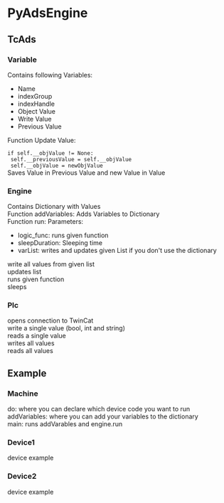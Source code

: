 # PyAdsEngine
## TcAds
### Variable
Contains following Variables:
- Name
- indexGroup
- indexHandle
- Object Value
- Write Value
- Previous Value

Function Update Value:

`if self.__objValue != None:`   
` self.__previousValue = self.__objValue`   
` self.__objValue = newObjValue`    
Saves Value in Previous Value and new Value in Value

### Engine
Contains Dictionary with Values   
Function addVariables: Adds Variables to Dictionary   
Function run: Parameters:                     
- logic_func: runs given function
- sleepDuration: Sleeping time
- varList: writes and updates given List if you don't use the dictionary

write all values from given list   
updates list   
runs given function  
sleeps

### Plc
opens connection to TwinCat   
write a single value (bool, int and string)   
reads a single value   
writes all values   
reads all values
## Example
### Machine
do: where you can declare which device code you want to run   
addVariables: where you can add your variables to the dictionary   
main: runs addVarables and engine.run
### Device1
device example
### Device2
device example